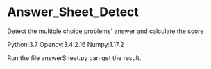 # Answer_Sheet_Detect
Detect the multiple choice problems' answer and calculate the score

Python:3.7
Opencv:3.4.2.16
Numpy:1.17.2

Run the file answerSheet.py can get the result.

